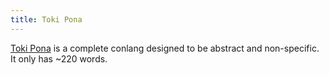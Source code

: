 ```yaml
---
title: Toki Pona
---
```


[Toki Pona](https://tokipona.org/) is a complete conlang designed to be abstract and non-specific. It only has ~220 words.
